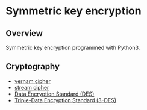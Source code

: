# Symmetric key encryption
## Overview
Symmetric key encryption programmed with Python3.

## Cryptography
* [vernam cipher](https://github.com/stshf/symmetric-key-encryption/tree/master/vermam-cipher)
* [stream cipher](https://github.com/stshf/symmetric-key-encryption/tree/master/stream-cipher)
* [Data Encryption Standard (DES)](https://github.com/stshf/symmetric-key-encryption/tree/master/DES)
* [Triple-Data Encryption Standard (3-DES)](https://github.com/stshf/symmetric-key-encryption/tree/master/Triple-DES)
